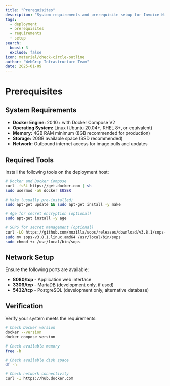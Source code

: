 ```yaml
---
title: "Prerequisites"
description: "System requirements and prerequisite setup for Invoice Ninja deployment"
tags:
  - deployment
  - prerequisites
  - requirements
  - setup
search:
  boost: 3
  exclude: false
icon: material/check-circle-outline
author: "WebGrip Infrastructure Team"
date: 2025-01-09
---
```


# Prerequisites

## System Requirements

- **Docker Engine:** 20.10+ with Docker Compose V2
- **Operating System:** Linux (Ubuntu 20.04+, RHEL 8+, or equivalent)
- **Memory:** 4GB RAM minimum (8GB recommended for production)
- **Storage:** 20GB available space (SSD recommended)
- **Network:** Outbound internet access for image pulls and updates

## Required Tools

Install the following tools on the deployment host:

```bash
# Docker and Docker Compose
curl -fsSL https://get.docker.com | sh
sudo usermod -aG docker $USER

# Make (usually pre-installed)
sudo apt-get update && sudo apt-get install -y make

# Age for secret encryption (optional)
sudo apt-get install -y age

# SOPS for secret management (optional)
curl -LO https://github.com/mozilla/sops/releases/download/v3.8.1/sops-v3.8.1.linux.amd64
sudo mv sops-v3.8.1.linux.amd64 /usr/local/bin/sops
sudo chmod +x /usr/local/bin/sops
```

## Network Setup

Ensure the following ports are available:

- **8080/tcp** - Application web interface
- **3306/tcp** - MariaDB (development only, if used)
- **5432/tcp** - PostgreSQL (development only, alternative database)

## Verification

Verify your system meets the requirements:

```bash
# Check Docker version
docker --version
docker compose version

# Check available memory
free -h

# Check available disk space
df -h

# Check network connectivity
curl -I https://hub.docker.com
```
